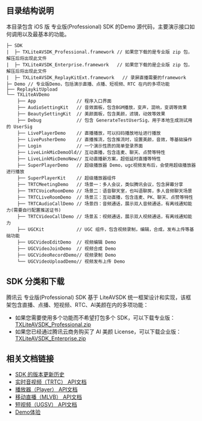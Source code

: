 ## 目录结构说明

本目录包含 iOS 版 专业版(Professional) SDK 的Demo 源代码，主要演示接口如何调用以及最基本的功能。

```
├─ SDK 
|  ├─ TXLiteAVSDK_Professional.framework // 如果您下载的是专业版 zip 包，解压后将出现此文件
|  ├─ TXLiteAVSDK_Enterprise.framework   // 如果您下载的是企业版 zip 包，解压后将出现此文件
|  ├─ TXLiteAVSDK_ReplayKitExt.framework   // 录屏直播需要的framework
├─ Demo // 专业版Demo，包括演示直播、点播、短视频、RTC 在内的多项功能
├── ReplaykitUpload
└── TXLiteAVDemo
    ├── App               // 程序入口界面
    ├── AudioSettingKit   // 音效面板，包含BGM播放，变声，混响，变调等效果
    ├── BeautySettingKit  // 美颜面板，包含美颜，滤镜，动效等效果
    ├── Debug             // 包含 GenerateTestUserSig，用于本地生成测试用的 UserSig
    ├── LivePlayerDemo    // 直播播放，可以扫码播放地址进行播放
    ├── LivePusherDemo    // 直播推流，包含推流时，设置美颜，音效，等基础操作
    ├── Login             // 一个演示性质的简单登录界面
    ├── LiveLinkMicDemoOld// 互动直播，包含连麦、聊天、点赞等特性
    ├── LiveLinkMicDemoNew// 互动直播新方案，超低延时直播等特性
    ├── SuperPlayerDemo   // 超级播放器 Demo，ugc视频发布后，会使用超级播放器进行播放
    ├── SuperPlayerKit    // 超级播放器组件
    ├── TRTCMeetingDemo   // 场景一：多人会议，类似腾讯会议，包含屏幕分享
    ├── TRTCVoiceRoomDemo // 场景二：语音聊天室，也叫语聊房，多人音频聊天场景
    ├── TRTCLiveRoomDemo  // 场景三：互动直播，包含连麦、PK、聊天、点赞等特性
    ├── TRTCAudioCallDemo // 场景四：音频通话，展示双人音频通话，有离线通知能力(需要自行配置推送证书)
    ├── TRTCVideoCallDemo // 场景五：视频通话，展示双人视频通话，有离线通知能力
    ├── UGCKit            // UGC 组件，包含视频录制，编辑，合成，发布上传等基础功能
    ├── UGCVideoEditDemo  // 视频编辑 Demo
    ├── UGCVideoJoinDemo  // 视频合成 Demo
    ├── UGCVideoRecordDemo// 视频录制 Demo
    └── UGCVideoUploadDemo// 视频发布上传 Demo
```

## SDK 分类和下载

腾讯云 专业版(Professional) SDK 基于 LiteAVSDK 统一框架设计和实现，该框架包含直播、点播、短视频、RTC、AI美颜在内的多项功能：

- 如果您需要使用多个功能而不希望打包多个 SDK，可以下载专业版：[TXLiteAVSDK_Professional.zip](https://cloud.tencent.com/document/product/647/32689#Professional)
- 如果您已经通过腾讯云商务购买了 AI 美颜 License，可以下载企业版：[TXLiteAVSDK_Enterprise.zip](https://cloud.tencent.com/document/product/647/32689#Enterprise)

## 相关文档链接

- [SDK 的版本更新历史](https://github.com/tencentyun/LiteAVProfessional_iOS/releases)
- [实时音视频（TRTC） API文档](https://cloud.tencent.com/document/product/647/32258)
- [播放器（Player） API文档](https://github.com/tencentyun/SuperPlayer_iOS/wiki)
- [移动直播（MLVB） API文档](https://cloud.tencent.com/document/product/454/34753)
- [短视频（UGSV） API文档](https://liteav.sdk.qcloud.com/doc/api/zh-cn/group__TXUGCRecord__ios.html)
- [Demo体验](https://cloud.tencent.com/document/product/454/6555#.E7.B2.BE.E7.AE.80.E7.89.88-demo)

